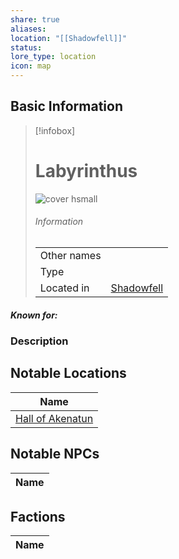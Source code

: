 ```yaml
---
share: true
aliases: 
location: "[[Shadowfell]]"
status: 
lore_type: location
icon: map
---
```

## Basic Information
> [!infobox]
> # Labyrinthus
> ![cover hsmall](insertimage.png)
> ###### Information
> |   |  |
> | ---- | ---- |
> | Other names | |
> | Type | 
> | Located in | [Shadowfell](../Planes/Shadowfell.md)|
##### Known for:
### Description
## Notable Locations
| Name                                                          |
| ------------------------------------------------------------- |
| [Hall of Akenatun](../Buildings/Hall%20of%20Akenatun.md) |

## Notable NPCs
| Name |
| ---- |

## Factions
| Name |
| ---- |

